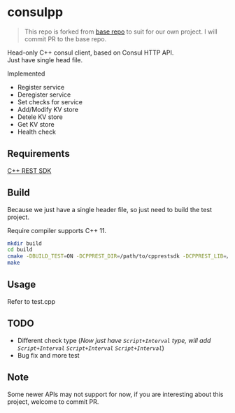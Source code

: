 # consulpp

> This repo is forked from [base repo](https://github.com/chinuno-usami/Consulpp) to suit for our own project.
> I will commit PR to the base repo.

Head-only C++ consul client, based on Consul HTTP API.  
Just have single head file.

Implemented

- Register service
- Deregister service
- Set checks for service
- Add/Modify KV store
- Detele KV store
- Get KV store
- Health check

## Requirements

[C++ REST SDK](https://github.com/Microsoft/cpprestsdk)

## Build

Because we just have a single header file, so just need to build the test project.

Require compiler supports C++ 11.

```bash
mkdir build
cd build
cmake -DBUILD_TEST=ON -DCPPREST_DIR=/path/to/cpprestsdk -DCPPREST_LIB=/path/tp/cpprestsdk_lib ../
make
```

## Usage

Refer to test.cpp

## TODO

- Different check type (_Now just have `Script+Interval` type, will add `Script+Interval` `Script+Interval` `Script+Interval`_)
- Bug fix and more test

## Note

Some newer APIs may not support for now, if you are interesting about this project, welcome to commit PR.
